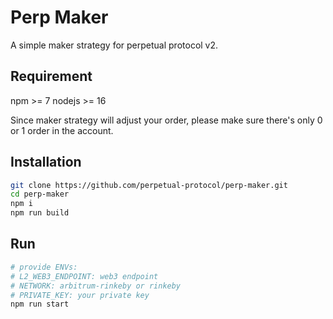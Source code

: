 # Perp Maker

A simple maker strategy for perpetual protocol v2.

## Requirement

npm >= 7
nodejs >= 16

Since maker strategy will adjust your order, please make sure there's only 0 or 1 order in the account.

## Installation

```bash
git clone https://github.com/perpetual-protocol/perp-maker.git
cd perp-maker
npm i
npm run build
```

## Run

```bash
# provide ENVs:
# L2_WEB3_ENDPOINT: web3 endpoint
# NETWORK: arbitrum-rinkeby or rinkeby
# PRIVATE_KEY: your private key
npm run start
```

